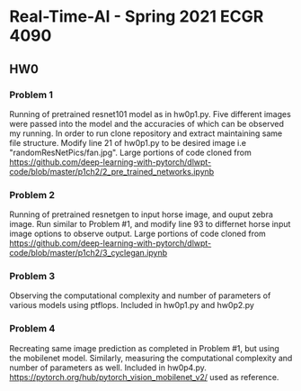# Real-Time-AI - Spring 2021 ECGR 4090
## HW0
### Problem 1 
Running of pretrained resnet101 model as in hw0p1.py. Five different images were passed into the model and the accuracies of which can be observed my running. In order to run clone repository and extract maintaining same file structure. Modify line 21 of hw0p1.py to be desired image i.e "randomResNetPics/fan.jpg". Large portions of code cloned from  https://github.com/deep-learning-with-pytorch/dlwpt-code/blob/master/p1ch2/2_pre_trained_networks.ipynb  

### Problem 2
Running of pretrained resnetgen to input horse image, and ouput zebra image. Run similar to Problem #1, and modify line 93 to differnet horse input image options to observe output. Large portions of code cloned from https://github.com/deep-learning-with-pytorch/dlwpt-code/blob/master/p1ch2/3_cyclegan.ipynb

### Problem 3
Observing the computational complexity and number of parameters of various models using ptflops. Included in hw0p1.py and hw0p2.py

### Problem 4
Recreating same image prediction as completed in Problem #1, but using the mobilenet model. Similarly, measuring the computational complexity and number of parameters as well. Included in hw0p4.py. https://pytorch.org/hub/pytorch_vision_mobilenet_v2/ used as reference. 


